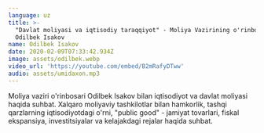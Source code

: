 ```yaml
---
language: uz
title: >-
  "Davlat moliyasi va iqtisodiy taraqqiyot" - Moliya Vazirining o'rinbosari
  Odilbek Isakov
name: Odilbek Isakov
date: 2020-02-09T07:33:42.934Z
image: assets/odilbek.webp
video_url: 'https://youtube.com/embed/B2mRafyDTww'
audio: assets/umidaxon.mp3
---
```

Moliya vaziri o'rinbosari Odilbek Isakov bilan iqtisodiyot va davlat moliyasi haqida suhbat. Xalqaro moliyaviy tashkilotlar bilan hamkorlik, tashqi qarzlarning iqtisodiyotdagi o'rni, "public good" - jamiyat tovarlari, fiskal ekspansiya, investitsiyalar va kelajakdagi rejalar haqida suhbat.

